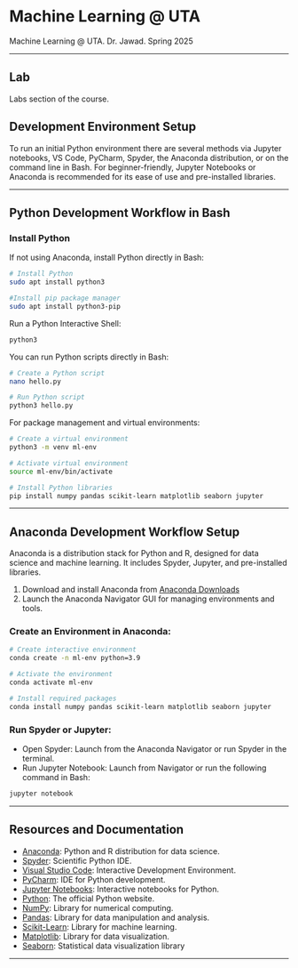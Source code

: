 # Machine Learning @ UTA
Machine Learning @ UTA. Dr. Jawad. Spring 2025

---
## Lab
Labs section of the course.

## Development Environment Setup
To run an initial Python environment there are several methods via Jupyter notebooks, VS Code, PyCharm, Spyder, the Anaconda distribution, or on the command line in Bash. For beginner-friendly, Jupyter Notebooks or Anaconda is recommended for its ease of use and pre-installed libraries.

---
## Python Development Workflow in Bash
### Install Python
If not using Anaconda, install Python directly in Bash:
```bash
# Install Python
sudo apt install python3

#Install pip package manager
sudo apt install python3-pip
```

Run a Python Interactive Shell:
```bash
python3
```

You can run Python scripts directly in Bash:
```bash
# Create a Python script
nano hello.py

# Run Python script
python3 hello.py
```

For package management and virtual environments:
```bash
# Create a virtual environment
python3 -m venv ml-env

# Activate virtual environment
source ml-env/bin/activate

# Install Python libraries
pip install numpy pandas scikit-learn matplotlib seaborn jupyter
```

---
## Anaconda Development Workflow Setup
Anaconda is a distribution stack for Python and R, designed for data science and machine learning. It includes Spyder, Jupyter, and pre-installed libraries.

1.  Download and install Anaconda from [Anaconda Downloads](https://www.anaconda.com/download)
2.	Launch the Anaconda Navigator GUI for managing environments and tools.

### Create an Environment in Anaconda:
```bash
# Create interactive environment
conda create -n ml-env python=3.9

# Activate the environment
conda activate ml-env

# Install required packages
conda install numpy pandas scikit-learn matplotlib seaborn jupyter
```

### Run Spyder or Jupyter:
- Open Spyder: Launch from the Anaconda Navigator or run Spyder in the terminal.
- Run Jupyter Notebook: Launch from Navigator or run the following command in Bash:
```bash
jupyter notebook
```

---
## Resources and Documentation
- [Anaconda](https://www.anaconda.com): Python and R distribution for data science.
- [Spyder](https://www.spyder-ide.org): Scientific Python IDE.
- [Visual Studio Code](https://code.visualstudio.com): Interactive Development Environment.
- [PyCharm](https://www.jetbrains.com/pycharm/): IDE for Python development.
- [Jupyter Notebooks](https://jupyter.org): Interactive notebooks for Python.
- [Python](https://www.python.org): The official Python website.
- [NumPy](https://numpy.org): Library for numerical computing.
- [Pandas](https://pandas.pydata.org): Library for data manipulation and analysis.
- [Scikit-Learn](https://scikit-learn.org/stable/): Library for machine learning.
- [Matplotlib](https://matplotlib.org): Library for data visualization.
- [Seaborn](https://seaborn.pydata.org): Statistical data visualization library

---
